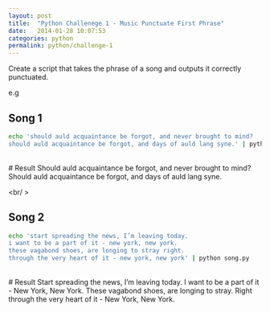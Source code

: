 ```yaml
---
layout: post
title:  "Python Challenege 1 - Music Punctuate First Phrase"
date:   2014-01-28 10:07:53
categories: python
permalink: python/challenge-1 
---
```



Create a script that takes the phrase of a song and outputs it correctly punctuated.

e.g

## Song 1
```bash
echo 'should auld acquaintance be forgot, and never brought to mind? 
should auld acquaintance be forgot, and days of auld lang syne.' | python song.py
```
<br>
# Result
Should auld acquaintance be forgot, and never brought to mind?  
Should auld acquaintance be forgot, and days of auld lang syne.  

<br/ >
## Song 2
```bash
echo 'start spreading the news, I’m leaving today. 
i want to be a part of it - new york, new york. 
these vagabond shoes, are longing to stray right. 
through the very heart of it - new york, new york' | python song.py
```
<br>
# Result
Start spreading the news, I’m leaving today.  
I want to be a part of it - New York, New York.  
These vagabond shoes, are longing to stray.  
Right through the very heart of it - New York, New York.
